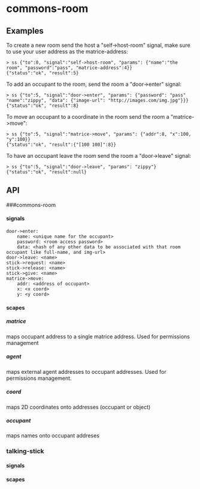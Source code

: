 # commons-room

## Examples

To create a new room send the host a "self->host-room" signal, make sure to use your user address as the matrice-address:

    > ss {"to":0, "signal":"self->host-room", "params": {"name":"the room", "password":"pass", "matrice-address":4}}
    {"status":"ok", "result":5}

To add an occupant to the room, send the room a "door->enter" signal:

    > ss {"to":5, "signal":"door->enter", "params": {"password": "pass" "name":"zippy", "data": {"image-url": "http://images.com/img.jpg"}}}
    {"status":"ok", "result":8}

To move an occupant to a coordinate in the room send the room a "matrice->move":

    > ss {"to":5, "signal":"matrice->move", "params": {"addr":8, "x":100, "y":100}}
    {"status":"ok", "result":{"[100 100]":8}}

To have an occupant leave the room send the room a "door->leave" signal:

    > ss {"to":5, "signal":"door->leave", "params": "zippy"}
    {"status":"ok", "result":null}
    

## API


###commons-room
#### signals
    door->enter:
        name: <unique name for the occupant>
        password: <room access password>
        data: <hash of any other data to be associated with that room occupant like full-name, and img-url>
    door->leave: <name>
    stick->request: <name>
    stick->release: <name>
    stick->give: <name>
    matrice->move: 
        addr: <address of occupant>
        x: <x coord>
        y: <y coord>
#### scapes

##### matrice
maps occupant address to a single matrice address.  Used for permissions management

##### agent
maps external agent addresses to occupant addresses.  Used for permissions management.

##### coord
maps 2D coordinates onto addresses (occupant or object)

##### occupant
maps names onto occupant addreses

### talking-stick
#### signals
#### scapes
